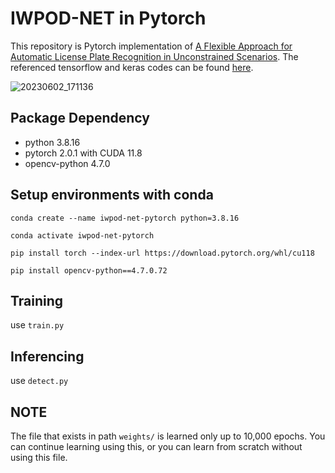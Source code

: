 # IWPOD-NET in Pytorch

This repository is Pytorch implementation of [A Flexible Approach for Automatic License Plate Recognition in Unconstrained Scenarios](https://doi.org/10.1109/TITS.2021.3055946). The referenced tensorflow and keras codes can be found [here](https://github.com/claudiojung/iwpod-net).

![20230602_171136](https://github.com/blastak/iwpod-net-pytorch/assets/12149098/fb96f4b9-49a8-4b70-a99c-88db969708a2 "Results are shown in green, ground-truth annotations in red.")

## Package Dependency
- python 3.8.16
- pytorch 2.0.1 with CUDA 11.8
- opencv-python 4.7.0

## Setup environments with conda
```conda create --name iwpod-net-pytorch python=3.8.16```

```conda activate iwpod-net-pytorch```

```pip install torch --index-url https://download.pytorch.org/whl/cu118```

```pip install opencv-python==4.7.0.72```

## Training

use ```train.py```

## Inferencing

use ```detect.py```

## NOTE

The file that exists in path ```weights/``` is learned only up to 10,000 epochs. You can continue learning using this, or you can learn from scratch without using this file.

